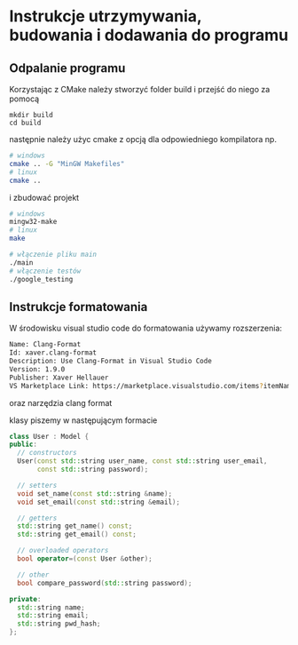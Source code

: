 # Instrukcje utrzymywania, budowania i dodawania do programu

## Odpalanie programu

Korzystając z CMake należy stworzyć folder build i przejść do niego za pomocą

```
mkdir build
cd build
```

następnie należy użyc cmake z opcją dla odpowiedniego kompilatora np.

```bash
# windows
cmake .. -G "MinGW Makefiles"
# linux
cmake ..
```

i zbudować projekt

```bash
# windows
mingw32-make
# linux
make
```

```bash
# włączenie pliku main
./main
# włączenie testów
./google_testing
```

## Instrukcje formatowania

W środowisku visual studio code do formatowania używamy rozszerzenia:

```bash
Name: Clang-Format
Id: xaver.clang-format
Description: Use Clang-Format in Visual Studio Code
Version: 1.9.0
Publisher: Xaver Hellauer
VS Marketplace Link: https://marketplace.visualstudio.com/items?itemName=xaver.clang-format
```

oraz narzędzia clang format

klasy piszemy w następującym formacie

```cpp
class User : Model {
public:
  // constructors
  User(const std::string user_name, const std::string user_email,
       const std::string password);

  // setters
  void set_name(const std::string &name);
  void set_email(const std::string &email);

  // getters
  std::string get_name() const;
  std::string get_email() const;

  // overloaded operators
  bool operator=(const User &other);

  // other
  bool compare_password(std::string password);

private:
  std::string name;
  std::string email;
  std::string pwd_hash;
};
```